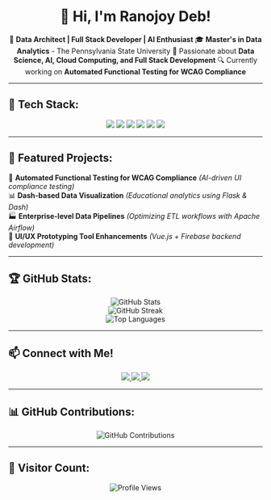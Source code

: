 <h1 align="center">👋 Hi, I'm Ranojoy Deb!</h1>

<p align="center">
🚀 <strong>Data Architect | Full Stack Developer | AI Enthusiast</strong>  
🎓 <strong>Master's in Data Analytics</strong> - The Pennsylvania State University  
📌 Passionate about <strong>Data Science, AI, Cloud Computing, and Full Stack Development</strong>  
🔍 Currently working on <strong>Automated Functional Testing for WCAG Compliance</strong>  
</p>

---

## 🔧 Tech Stack:
<p align="center">
  <img src="https://img.shields.io/badge/Python-3776AB?style=for-the-badge&logo=python&logoColor=white"/>
  <img src="https://img.shields.io/badge/SQL-4479A1?style=for-the-badge&logo=sqlite&logoColor=white"/>
  <img src="https://img.shields.io/badge/JavaScript-F7DF1E?style=for-the-badge&logo=javascript&logoColor=black"/>
  <img src="https://img.shields.io/badge/React-61DAFB?style=for-the-badge&logo=react&logoColor=black"/>
  <img src="https://img.shields.io/badge/Azure-0089D6?style=for-the-badge&logo=microsoftazure&logoColor=white"/>
  <img src="https://img.shields.io/badge/Apache%20Airflow-017CEE?style=for-the-badge&logo=apacheairflow&logoColor=white"/>
</p>

---

## 📌 Featured Projects:
🚀 **Automated Functional Testing for WCAG Compliance** *(AI-driven UI compliance testing)*  
📊 **Dash-based Data Visualization** *(Educational analytics using Flask & Dash)*  
🏭 **Enterprise-level Data Pipelines** *(Optimizing ETL workflows with Apache Airflow)*  
🎨 **UI/UX Prototyping Tool Enhancements** *(Vue.js + Firebase backend development)*  

---

## 🏆 GitHub Stats:
<p align="center">
  <img src="https://github-readme-stats.vercel.app/api?username=ballack96&show_icons=true&theme=dark" alt="GitHub Stats"/>
  <br>
  <img src="https://github-readme-streak-stats.herokuapp.com/?user=ballack96&theme=dark" alt="GitHub Streak"/>
  <br>
  <img src="https://github-readme-stats.vercel.app/api/top-langs/?username=ballack96&layout=compact&theme=dark" alt="Top Languages"/>
</p>

---

## 📫 Connect with Me!
<p align="center">
  <a href="https://www.linkedin.com/in/ranojoy-deb/">
    <img src="https://img.shields.io/badge/LinkedIn-blue?style=for-the-badge&logo=linkedin&logoColor=white"/>
  </a>
  <a href="https://github.com/ballack96">
    <img src="https://img.shields.io/badge/GitHub-grey?style=for-the-badge&logo=github&logoColor=white"/>
  </a>
  <a href="mailto:ranojoydeb2024@gmail.com">
    <img src="https://img.shields.io/badge/Email-red?style=for-the-badge&logo=gmail&logoColor=white"/>
  </a>
</p>

---

## 📊 GitHub Contributions:
<p align="center">
  <img src="https://github-profile-summary-cards.vercel.app/api/cards/profile-details?username=ballack96&theme=dark" alt="GitHub Contributions"/>
</p>

---

## 👀 Visitor Count:
<p align="center">
  <img src="https://komarev.com/ghpvc/?username=ballack96&label=Profile%20Views&color=0e75b6&style=flat" alt="Profile Views"/>
</p>

